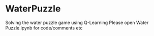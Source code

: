 # WaterPuzzle
Solving the water puzzle game using Q-Learning
Please open Water Puzzle.ipynb for code/comments etc
